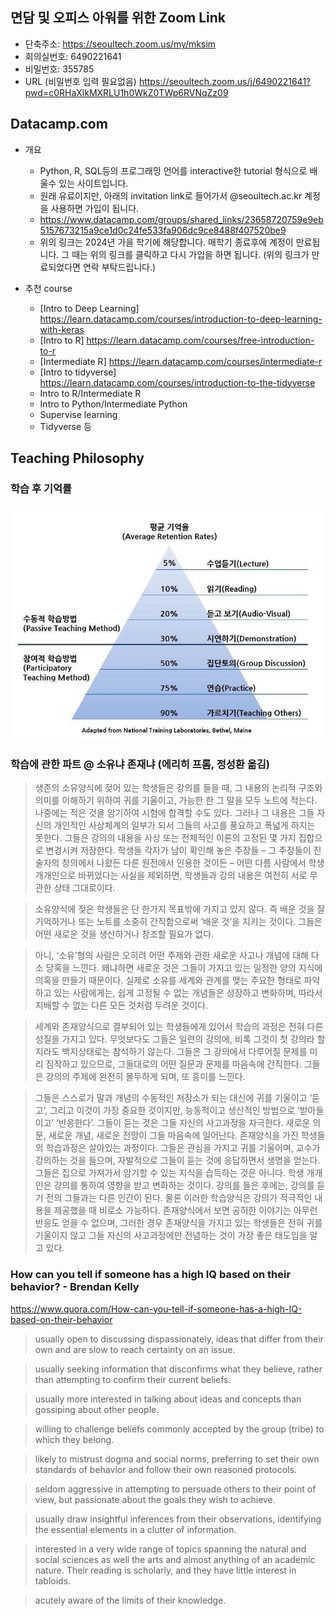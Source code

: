## 면담 및 오피스 아워를 위한 Zoom Link

+ 단축주소: https://seoultech.zoom.us/my/mksim
+ 회의실번호: 6490221641
+ 비밀번호: 355785
+ URL (비밀번호 입력 필요없음) https://seoultech.zoom.us/j/6490221641?pwd=c0RHaXlkMXRLU1h0WkZ0TWp6RVNqZz09

## Datacamp.com

+ 개요
    + Python, R, SQL등의 프로그래밍 언어를 interactive한 tutorial 형식으로 배울수 있는 사이트입니다.
    + 원래 유료이지만, 아래의 invitation link로 들어가서 @seoultech.ac.kr 계정을 사용하면 가입이 됩니다.
    + https://www.datacamp.com/groups/shared_links/23658720759e9eb5157673215a9ce1d0c24fe533fa906dc9ce8488f407520be9
    + 위의 링크는 2024년 가을 학기에 해당합니다. 매학기 종료후에 계정이 만료됩니다. 그 때는 위의 링크를 클릭하고 다시 가입을 하면 됩니다. (위의 링크가 만료되었다면 연락 부탁드립니다.)

+ 추천 course
    + [Intro to Deep Learning] https://learn.datacamp.com/courses/introduction-to-deep-learning-with-keras
    + [Intro to R] https://learn.datacamp.com/courses/free-introduction-to-r
    + [Intermediate R] https://learn.datacamp.com/courses/intermediate-r
    + [Intro to tidyverse] https://learn.datacamp.com/courses/introduction-to-the-tidyverse
    + Intro to R/Intermediate R
    + Intro to Python/Intermediate Python
    + Supervise learning
    + Tidyverse 등

## Teaching Philosophy

### 학습 후 기억률

![](remember.jpg)

### 학습에 관한 파트 @ 소유냐 존재냐 (에리히 프롬, 정성환 옮김)

> 생존의 소유양식에 젖어 있는 학생들은 강의를 들을 때, 그 내용의 논리적 구조와 의미를 이해하기 위하여 귀를 기울이고, 가능한 한 그 말을 모두 노트에 적는다.  나중에는 적은 것을 암기하여 시험에 합격할 수도 있다.  그러나 그 내용은 그들 자신의 개인적인 사상체계의 일부가 되서 그들의 사고를 풍요하고 폭넓게 하지는 못한다.  그들은 강의의 내용을 사상 또는 전체적인 이론의 고정된 몇 가지 집합으로 변경시켜 저장한다.  학생들 각자가 남이 확인해 놓은 주장들 – 그 주장들이 진술자의 창의에서 나왔든 다른 원전에서 인용한 것이든 – 어떤 다름 사람에서 학생 개개인으로 바뀌었다는 사실을 제외하면, 학생들과 강의 내용은 여전히 서로 무관한 상태 그대로이다.

> 소유양식에 젖은 학생들은 단 한가지 목표밖에 가지고 있지 않다.  즉 배운 것을 잘 기억하거나 또는 노트를 소중히 간직함으로써 ‘배운 것’을 지키는 것이다.  그들은 어떤 새로운 것을 생산하거나 창조할 필요가 없다.

> 아니, ‘소유’형의 사람은 오히려 어떤 주제와 관한 새로운 사고나 개념에 대해 다소 당혹을 느낀다.  왜냐하면 새로운 것은 그들이 가지고 있는 일정한 양의 지식에 의혹을 만들기 때문이다.  실제로 소유를 세계와 관계를 맺는 주요한 형태로 파악하고 있는 사람에게는, 쉽게 고정될 수 없는 개념들은 성장하고 변화하며, 따라서 지배할 수 없는 다른 모든 것처럼 두려운 것이다.

> 세계와 존재양식으로 결부되어 있는 학생들에게 있어서 학습의 과정은 전혀 다른 성질을 가지고 있다.  무엇보다도 그들은 일련의 강의에, 비록 그것이 첫 강의라 할지라도 백지상태로는 참석하기 않는다.  그들은 그 강의에서 다루어질 문제를 미리 짐작하고 있으므로, 그들대로의 어떤 질문과 문제를 마음속에 간직한다.  그들은 강의의 주제에 완전히 몰두하게 되며, 또 흥미를 느낀다.

> 그들은 스스로가 말과 개념의 수동적인 저장소가 되는 대신에 귀를 기울이고 ‘듣고’, 그리고 이것이 가장 중요한 것이지만, 능동적이고 생산적인 방법으로 ‘받아들이고’ ‘반응한다’.  그들이 듣는 것은 그들 자신의 사고과정을 자극한다.  새로운 의문, 새로운 개념, 새로운 전망이 그들 마음속에 일어난다.  존재양식을 가진 학생들의 학습과정은 살아있는 과정이다.  그들은 관심을 가지고 귀를 기울이며, 교수가 강의하는 것을 들으며, 자발적으로 그들이 듣는 것에 응답하면서 생명을 얻는다.  그들은 집으로 가져가서 암기할 수 있는 지식을 습득하는 것은 아니다.  학생 개개인은 강의를 통하여 영향을 받고 변화하는 것이다.  강의를 들은 후에는, 강의를 듣기 전의 그들과는 다른 인간이 된다.  물론 이러한 학습양식은 강의가 적극적인 내용을 제공했을 때 비로소 가능하다.  존재양식에서 보면 공허한 이야기는 아무런 반응도 얻을 수 없으며, 그러한 경우 존재양식을 가지고 있는 학생들은 전혀 귀를 기울이지 않고 그들 자신의 사고과정에만 전념하는 것이 가장 좋은 태도임을 알고 있다.

### How can you tell if someone has a high IQ based on their behavior? - Brendan Kelly

https://www.quora.com/How-can-you-tell-if-someone-has-a-high-IQ-based-on-their-behavior

> usually open to discussing dispassionately, ideas that differ from their own and are slow to reach certainty on an issue.

> usually seeking information that disconfirms what they believe, rather than attempting to confirm their current beliefs.

> usually more interested in talking about ideas and concepts than gossiping about other people.

> willing to challenge beliefs commonly accepted by the group (tribe) to which they belong.

> likely to mistrust dogma and social norms, preferring to set their own standards of behavior and follow their own reasoned protocols.

> seldom aggressive in attempting to persuade others to their point of view, but passionate about the goals they wish to achieve.

> usually draw insightful inferences from their observations, identifying the essential elements in a clutter of information.

> interested in a very wide range of topics spanning the natural and social sciences as well the arts and almost anything of an academic nature. Their reading is scholarly, and they have little interest in tabloids.

> acutely aware of the limits of their knowledge.


